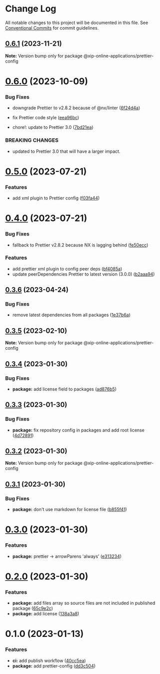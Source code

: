 # Change Log

All notable changes to this project will be documented in this file.
See [Conventional Commits](https://conventionalcommits.org) for commit guidelines.

## [0.6.1](https://github.com/xip-online-applications/configs/compare/@xip-online-applications/prettier-config@0.6.0...@xip-online-applications/prettier-config@0.6.1) (2023-11-21)

**Note:** Version bump only for package @xip-online-applications/prettier-config

# [0.6.0](https://github.com/xip-online-applications/configs/compare/@xip-online-applications/prettier-config@0.5.0...@xip-online-applications/prettier-config@0.6.0) (2023-10-09)

### Bug Fixes

- downgrade Prettier to v2.8.2 because of @nx/linter ([6f24d4a](https://github.com/xip-online-applications/configs/commit/6f24d4a0a2f0cb6ba84c7f961ff7fe34ae1aacfd))
- fix Prettier code style ([eea96bc](https://github.com/xip-online-applications/configs/commit/eea96bca13aa050b432a5399702db5a50b290673))

- chore!: update to Prettier 3.0 ([7bd21ea](https://github.com/xip-online-applications/configs/commit/7bd21ea544dc66f5b169d13d47b62130120b71ce))

### BREAKING CHANGES

- updated to Prettier 3.0 that will have a larger impact.

# [0.5.0](https://github.com/xip-online-applications/configs/compare/@xip-online-applications/prettier-config@0.4.0...@xip-online-applications/prettier-config@0.5.0) (2023-07-21)

### Features

- add xml plugin to Prettier config ([f03fa44](https://github.com/xip-online-applications/configs/commit/f03fa44043b8fe17828155e2e300f628c0645619))

# [0.4.0](https://github.com/xip-online-applications/configs/compare/@xip-online-applications/prettier-config@0.3.6...@xip-online-applications/prettier-config@0.4.0) (2023-07-21)

### Bug Fixes

- fallback to Prettier v2.8.2 because NX is lagging behind ([fe50ecc](https://github.com/xip-online-applications/configs/commit/fe50eccef8e1cab4a75ecb40211f8dcfa46d4624))

### Features

- add prettier xml plugin to config peer deps ([bf4085a](https://github.com/xip-online-applications/configs/commit/bf4085a4fae83175a1621ad7855d89d0032b7b2e))
- update peerDependencies Prettier to latest version (3.0.0) ([b2aaa94](https://github.com/xip-online-applications/configs/commit/b2aaa9403a193af522c1ce459a75d921aa778603))

## [0.3.6](https://github.com/xip-online-applications/configs/compare/@xip-online-applications/prettier-config@0.3.5...@xip-online-applications/prettier-config@0.3.6) (2023-04-24)

### Bug Fixes

- remove latest dependencies from all packages ([1e37b6a](https://github.com/xip-online-applications/configs/commit/1e37b6ae55a3598b6017cb6a8881a34afb8a2387))

## [0.3.5](https://github.com/xip-online-applications/configs/compare/@xip-online-applications/prettier-config@0.3.4...@xip-online-applications/prettier-config@0.3.5) (2023-02-10)

**Note:** Version bump only for package @xip-online-applications/prettier-config

## [0.3.4](https://github.com/xip-online-applications/configs/compare/@xip-online-applications/prettier-config@0.3.3...@xip-online-applications/prettier-config@0.3.4) (2023-01-30)

### Bug Fixes

- **package:** add license field to packages ([ad876b5](https://github.com/xip-online-applications/configs/commit/ad876b5bd30e5c2c963028de6ab63351159222ae))

## [0.3.3](https://github.com/xip-online-applications/configs/compare/@xip-online-applications/prettier-config@0.3.2...@xip-online-applications/prettier-config@0.3.3) (2023-01-30)

### Bug Fixes

- **package:** fix repository config in packages and add root license ([4d72891](https://github.com/xip-online-applications/configs/commit/4d728911fe22868ca0a5963569ce370a889a7f1a))

## [0.3.2](https://github.com/xip-online-applications/configs/compare/@xip-online-applications/prettier-config@0.3.1...@xip-online-applications/prettier-config@0.3.2) (2023-01-30)

**Note:** Version bump only for package @xip-online-applications/prettier-config

## [0.3.1](https://github.com/xip-online-applications/configs/compare/@xip-online-applications/prettier-config@0.3.0...@xip-online-applications/prettier-config@0.3.1) (2023-01-30)

### Bug Fixes

- **package:** don't use markdown for license file ([b855f41](https://github.com/xip-online-applications/configs/commit/b855f41100d5748769b9996d6005e6dabbdc87db))

# [0.3.0](https://github.com/xip-online-applications/configs/compare/@xip-online-applications/prettier-config@0.2.0...@xip-online-applications/prettier-config@0.3.0) (2023-01-30)

### Features

- **package:** prettier -> arrowParens 'always' ([e313234](https://github.com/xip-online-applications/configs/commit/e313234ff696dd5553560c16c3c6f1b757247ecf))

# [0.2.0](https://github.com/xip-online-applications/configs/compare/@xip-online-applications/prettier-config@0.1.0...@xip-online-applications/prettier-config@0.2.0) (2023-01-30)

### Features

- **package:** add files array so source files are not included in published package ([65c9e2c](https://github.com/xip-online-applications/configs/commit/65c9e2c09a74bb3ca31c2ddb4b79120aa0470ac0))
- **package:** add license ([138a3a8](https://github.com/xip-online-applications/configs/commit/138a3a8c5b0ef44e9832e5abf071aa33e734ff21))

# 0.1.0 (2023-01-13)

### Features

- **ci:** add publish workflow ([40cc5ea](https://github.com/xip-online-applications/configs/commit/40cc5eabfd830088ab3da7597c3ab8b00b030f34))
- **package:** add prettier-config ([dd3c504](https://github.com/xip-online-applications/configs/commit/dd3c504e0137e666de6c78b4e622c9a06ec26371))
